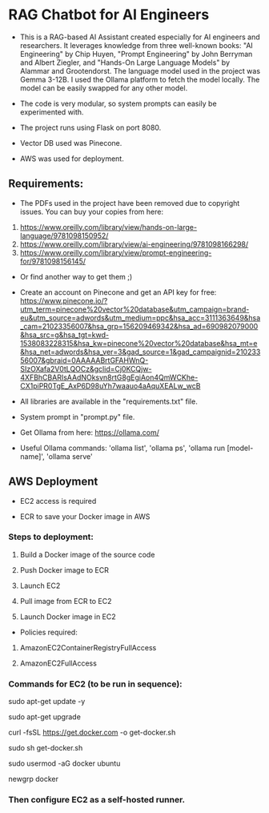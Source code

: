 # RAG Chatbot for AI Engineers

* This is a RAG-based AI Assistant created especially for AI engineers and researchers. It leverages knowledge from three well-known books: "AI Engineering" by Chip Huyen, "Prompt Engineering" by John Berryman and Albert Ziegler, and "Hands-On Large Language Models" by Alammar and Grootendorst. The language model used in the project was Gemma 3-12B. I used the Ollama platform to fetch the model locally. The model can be easily swapped for any other model.

* The code is very modular, so system prompts can easily be experimented with.

* The project runs using Flask on port 8080.

* Vector DB used was Pinecone. 

* AWS was used for deployment.

## Requirements:

* The PDFs used in the project have been removed due to copyright issues. You can buy your copies from here:
1) https://www.oreilly.com/library/view/hands-on-large-language/9781098150952/
2) https://www.oreilly.com/library/view/ai-engineering/9781098166298/
3) https://www.oreilly.com/library/view/prompt-engineering-for/9781098156145/

* Or find another way to get them ;)

* Create an account on Pinecone and get an API key for free: https://www.pinecone.io/?utm_term=pinecone%20vector%20database&utm_campaign=brand-eu&utm_source=adwords&utm_medium=ppc&hsa_acc=3111363649&hsa_cam=21023356007&hsa_grp=156209469342&hsa_ad=690982079000&hsa_src=g&hsa_tgt=kwd-1538083228315&hsa_kw=pinecone%20vector%20database&hsa_mt=e&hsa_net=adwords&hsa_ver=3&gad_source=1&gad_campaignid=21023356007&gbraid=0AAAAABrtGFAHWnQ-SIzOXafa2V0tLQOCz&gclid=Cj0KCQjw-4XFBhCBARIsAAdNOksvn8rtG8gEgiAon4QmWCKhe-CX1piPR0TgE_AxP6D98uYh7waauo4aAquXEALw_wcB

* All libraries are available in the "requirements.txt" file.

* System prompt in "prompt.py" file.

* Get Ollama from here: https://ollama.com/

* Useful Ollama commands: 'ollama list', 'ollama ps', 'ollama run [model-name]', 'ollama serve'

## AWS Deployment

* EC2 access is required

* ECR to save your Docker image in AWS


### Steps to deployment:

1. Build a Docker image of the source code

2. Push Docker image to ECR

3. Launch EC2 

4. Pull image from ECR to EC2

5. Launch Docker image in EC2

* Policies required:

1. AmazonEC2ContainerRegistryFullAccess

2. AmazonEC2FullAccess

### Commands for EC2 (to be run in sequence):

sudo apt-get update -y

sudo apt-get upgrade

curl -fsSL https://get.docker.com -o get-docker.sh

sudo sh get-docker.sh

sudo usermod -aG docker ubuntu

newgrp docker

### Then configure EC2 as a self-hosted runner.
